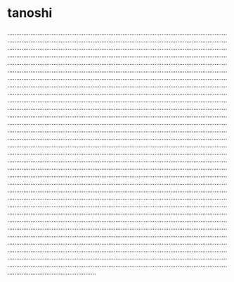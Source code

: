 # tanoshi
..................................................................................................................................................................................................................................................................................................................................................................................................................................................................................................................................................................................................................................................................................................................................................................................................................................................................................................................................................................................................................................................................................................................................................................................................................................................................................................................................................................................................................................................................................................................................................................................................................................................................................................................................................................................................................................................................................................................................................................................................................................................................................................................................................................................................................................................................................................................................................................................................................................................................................................................................................................................................................................................................................................................................................................................................................................................................................................................................................................................................................................................................................................................................................................................................................................................................................................................................................................................................................................................................................................................................................................................................................................................................................................................................................................................................................................................................................................................................................................................................................................................................................................................................................................................